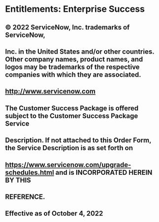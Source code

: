 # Entitlements: Enterprise Success

## © 2022 ServiceNow, Inc. trademarks of ServiceNow,

## Inc. in the United States and/or other countries. Other company names, product names, and logos may be trademarks of the respective companies with which they are associated.

## http://www.servicenow.com

## The Customer Success Package is offered subject to the Customer Success Package Service

## Description. If not attached to this Order Form, the Service Description is as set forth on

## https://www.servicenow.com/upgrade-schedules.html and is INCORPORATED HEREIN BY THIS

## REFERENCE.

## Effective as of October 4, 2022


